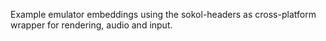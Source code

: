 Example emulator embeddings using the sokol-headers as cross-platform wrapper
for rendering, audio and input.

